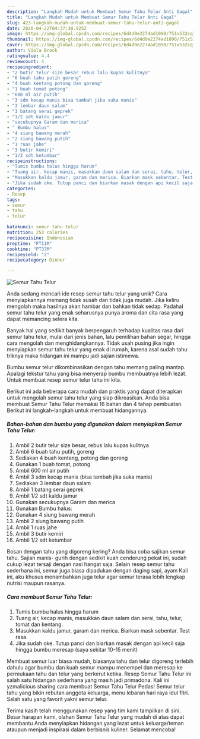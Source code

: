 ```yaml
---
description: "Langkah Mudah untuk Membuat Semur Tahu Telur Anti Gagal"
title: "Langkah Mudah untuk Membuat Semur Tahu Telur Anti Gagal"
slug: 423-langkah-mudah-untuk-membuat-semur-tahu-telur-anti-gagal
date: 2020-04-22T04:37:30.925Z
image: https://img-global.cpcdn.com/recipes/6d4d0e2274ad1090/751x532cq70/semur-tahu-telur-foto-resep-utama.jpg
thumbnail: https://img-global.cpcdn.com/recipes/6d4d0e2274ad1090/751x532cq70/semur-tahu-telur-foto-resep-utama.jpg
cover: https://img-global.cpcdn.com/recipes/6d4d0e2274ad1090/751x532cq70/semur-tahu-telur-foto-resep-utama.jpg
author: Viola Brock
ratingvalue: 4.4
reviewcount: 4
recipeingredient:
- "2 butir telur size besar rebus lalu kupas kulitnya"
- "6 buah tahu putih goreng"
- "4 buah kentang potong dan goreng"
- "1 buah tomat potong"
- "600 ml air putih"
- "3 sdm kecap manis bisa tambah jika suka manis"
- "3 lembar daun salam"
- "1 batang serai geprek"
- "1/2 sdt kaldu jamur"
- "secukupnya Garam dan merica"
- " Bumbu halus"
- "4 siung bawang merah"
- "2 siung bawang putih"
- "1 ruas jahe"
- "3 butir kemiri"
- "1/2 sdt ketumbar"
recipeinstructions:
- "Tumis bumbu halus hingga harum"
- "Tuang air, kecap manis, masukkan daun salam dan serai, tahu, telur, tomat dan kentang."
- "Masukkan kaldu jamur, garam dan merica. Biarkan mask sebentar. Test rasa."
- "Jika sudah oke. Tutup panci dan biarkan masak dengan api kecil saja hingga bumbu meresap (saya sekitar 10-15 menit)"
categories:
- Resep
tags:
- semur
- tahu
- telur

katakunci: semur tahu telur 
nutrition: 253 calories
recipecuisine: Indonesian
preptime: "PT11M"
cooktime: "PT37M"
recipeyield: "2"
recipecategory: Dinner

---
```



![Semur Tahu Telur](https://img-global.cpcdn.com/recipes/6d4d0e2274ad1090/751x532cq70/semur-tahu-telur-foto-resep-utama.jpg)

Anda sedang mencari ide resep semur tahu telur yang unik? Cara menyiapkannya memang tidak susah dan tidak juga mudah. Jika keliru mengolah maka hasilnya akan hambar dan bahkan tidak sedap. Padahal semur tahu telur yang enak seharusnya punya aroma dan cita rasa yang dapat memancing selera kita.

Banyak hal yang sedikit banyak berpengaruh terhadap kualitas rasa dari semur tahu telur, mulai dari jenis bahan, lalu pemilihan bahan segar, hingga cara mengolah dan menghidangkannya. Tidak usah pusing jika ingin menyiapkan semur tahu telur yang enak di rumah, karena asal sudah tahu triknya maka hidangan ini mampu jadi sajian istimewa.

Bumbu semur telur dikombinasikan dengan tahu memang paling mantap. Apalagi tekstur tahu yang bisa menyerap bumbu membuatnya lebih lezat. Untuk membuat resep semur telur tahu ini kita.


Berikut ini ada beberapa cara mudah dan praktis yang dapat diterapkan untuk mengolah semur tahu telur yang siap dikreasikan. Anda bisa membuat Semur Tahu Telur memakai 16 bahan dan 4 tahap pembuatan. Berikut ini langkah-langkah untuk membuat hidangannya.

<!--inarticleads1-->

##### Bahan-bahan dan bumbu yang digunakan dalam menyiapkan Semur Tahu Telur:

1. Ambil 2 butir telur size besar, rebus lalu kupas kulitnya
1. Ambil 6 buah tahu putih, goreng
1. Sediakan 4 buah kentang, potong dan goreng
1. Gunakan 1 buah tomat, potong
1. Ambil 600 ml air putih
1. Ambil 3 sdm kecap manis (bisa tambah jika suka manis)
1. Sediakan 3 lembar daun salam
1. Ambil 1 batang serai geprek
1. Ambil 1/2 sdt kaldu jamur
1. Gunakan secukupnya Garam dan merica
1. Gunakan  Bumbu halus:
1. Gunakan 4 siung bawang merah
1. Ambil 2 siung bawang putih
1. Ambil 1 ruas jahe
1. Ambil 3 butir kemiri
1. Ambil 1/2 sdt ketumbar


Bosan dengan tahu yang digoreng kering? Anda bisa coba sajikan semur tahu. Sajian manis- gurih dengan sedikit kuah cenderung pekat ini, sudah cukup lezat tersaji dengan nasi hangat saja. Selain resep semur tahu sederhana ini, semur juga biasa dipadukan dengan daging sapi, ayam Kali ini, aku khusus menambahkan juga telur agar semur terasa lebih lengkap nutrisi maupun rasanya. 

<!--inarticleads2-->

##### Cara membuat Semur Tahu Telur:

1. Tumis bumbu halus hingga harum
1. Tuang air, kecap manis, masukkan daun salam dan serai, tahu, telur, tomat dan kentang.
1. Masukkan kaldu jamur, garam dan merica. Biarkan mask sebentar. Test rasa.
1. Jika sudah oke. Tutup panci dan biarkan masak dengan api kecil saja hingga bumbu meresap (saya sekitar 10-15 menit)


Membuat semur luar biasa mudah, biasanya tahu dan telur digoreng terlebih dahulu agar bumbu dan kuah semur mampu menempel dan meresap ke permukaan tahu dan telur yang berkerut ketika. Resep Semur Tahu Telur ini salah satu hidangan sederhana yang masih jadi primadona. Kali ini yzmalicious sharing cara membuat Semur Tahu Telur Pedas! Semur telur tahu yang bikin rebutan anggota keluarga, menu lebaran hari raya idul fitri. Salah satu yang favorit yakni semur telur. 

Terima kasih telah menggunakan resep yang tim kami tampilkan di sini. Besar harapan kami, olahan Semur Tahu Telur yang mudah di atas dapat membantu Anda menyiapkan hidangan yang lezat untuk keluarga/teman ataupun menjadi inspirasi dalam berbisnis kuliner. Selamat mencoba!
